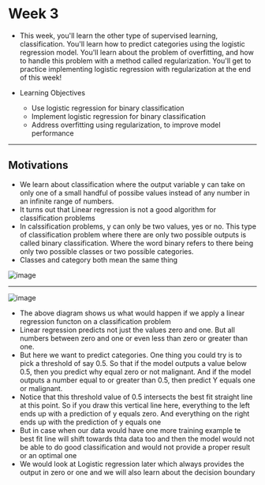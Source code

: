 # Week 3 

- This week, you'll learn the other type of supervised learning, classification. You'll learn how to predict categories using the logistic regression model. You'll learn about the problem of overfitting, and how to handle this problem with a method called regularization. You'll get to practice implementing logistic regression with regularization at the end of this week!

- Learning Objectives
  - Use logistic regression for binary classification
  - Implement logistic regression for binary classification
  - Address overfitting using regularization, to improve model performance

---

## Motivations

- We learn about classification where the output variable y can take on only one of a small handful of possibe values instead of any number in an infinite range of numbers.
- It turns out that Linear regression is not a good algorithm for classification problems
- In calssification problems, y can only be two values, yes or no. This type of classification problem where there are only two possible outputs is called binary classification. Where the word binary refers to there being only two possible classes or two possible categories.
- Classes and category both mean the same thing

![image](https://github.com/user-attachments/assets/f45e1fde-eaf4-42a4-a411-69ad1fd42d27)

---
![image](https://github.com/user-attachments/assets/12205201-b1d7-41dc-b808-208bdc40149f)

- The above diagram shows us what would happen if we apply a linear regression functon on a classification problem
- Linear regression predicts not just the values zero and one. But all numbers between zero and one or even less than zero or greater than one.
- But here we want to predict categories. One thing you could try is to pick a threshold of say 0.5. So that if the model outputs a value below 0.5, then you predict why equal zero or not malignant. And if the model outputs a number equal to or greater than 0.5, then predict Y equals one or malignant.
- Notice that this threshold value of 0.5 intersects the best fit straight line at this point. So if you draw this vertical line here, everything to the left ends up with a prediction of y equals zero. And everything on the right ends up with the prediction of y equals one
- But in case when our data would have one more training example te best fit line will shift towards thta data too and then the model would not be able to do good classification and would not provide a proper result or an optimal one
- We would look at Logistic regression later which always provides the output in zero or one and we will also learn about the decision boundary
